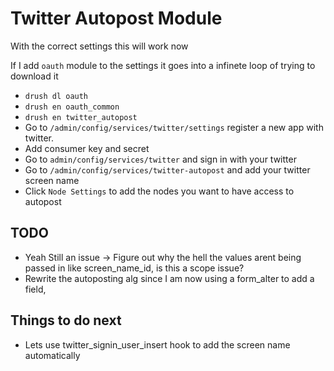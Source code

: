 # Twitter Autopost Module
With the correct settings this will work now

If I add `oauth` module to the settings it goes into a infinete loop of trying to download it

- `drush dl oauth`
- `drush en oauth_common`
- `drush en twitter_autopost`
- Go to `/admin/config/services/twitter/settings` register a new app with twitter.
- Add consumer key and secret
- Go to `admin/config/services/twitter` and sign in with your twitter
- Go to `/admin/config/services/twitter-autopost` and add your twitter screen name
- Click `Node Settings` to add the nodes you want to have access to autopost


## TODO
- Yeah Still an issue -> Figure out why the hell the values arent being passed in like screen_name_id, is this a scope issue?
- Rewrite the autoposting alg since I am now using a form_alter to add a field,


## Things to do next
- Lets use twitter_signin_user_insert hook to add the screen name automatically
